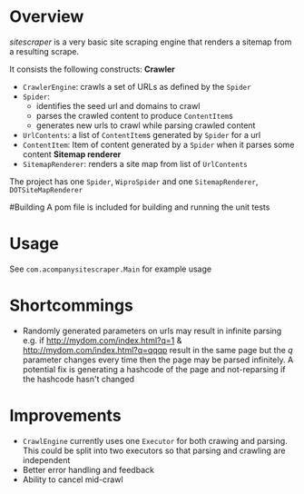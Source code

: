 # Overview
*sitescraper* is a very basic site scraping engine that renders a sitemap from a resulting scrape.

It consists the following constructs:
**Crawler**
* `CrawlerEngine`: crawls a set of URLs as defined by the `Spider`
* `Spider`:
  * identifies the seed url and domains to crawl
  * parses the crawled content to produce `ContentItem`s
  * generates new urls to crawl while parsing crawled content
* `UrlContents`: a list of `ContentItem`s generated by `Spider` for a url
* `ContentItem`: Item of content generated by a `Spider` when it parses some content
**Sitemap renderer**
* `SitemapRenderer`: renders a site map from list of `UrlContents`

The project has one `Spider`, `WiproSpider` and  one `SitemapRenderer`, `DOTSiteMapRenderer`

#Building
A pom file is included for building and running the unit tests

# Usage
See `com.acompanysitescraper.Main` for example usage
# Shortcommings
* Randomly generated parameters on urls may result in infinite parsing e.g. if http://mydom.com/index.html?q=1
& http://mydom.com/index.html?q=qqqp result in the same page but the *q* parameter changes every time then the page may be
parsed infinitely. A potential fix is generating a hashcode of the page and not-reparsing if the hashcode hasn't changed

# Improvements
* `CrawlEngine` currently uses one `Executor` for both crawing and parsing. This could be split into two executors so that parsing and crawling are independent
* Better error handling and feedback
* Ability to cancel mid-crawl